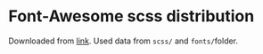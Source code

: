 # Font-Awesome scss distribution 

Downloaded from [link](https://fortawesome.github.io/Font-Awesome/assets/font-awesome-4.1.0.zip). 
Used data from `scss/` and `fonts/`folder.
